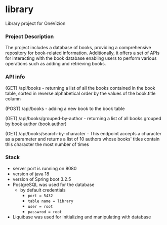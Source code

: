 # library
Library project for OneVizion

<h3>Project Description</h3>
  The project includes a database of books, providing a comprehensive repository for book-related information. Additionally, it offers a set of APIs for interacting with the book database enabling users to perform various operations such as adding and retrieving books.

<h3>API info</h3>
  <p>(GET) /api/books - returning a list of all the books contained in the book table, sorted in reverse alphabetical order by the values of the book.title column</p> 
  <p>(POST) /api/books - adding a new book to the book table</p> 
  <p>(GET) /api/books/grouped-by-author - returning a list of all books grouped by book author (book.author)</p> 
  <p>(GET) /api/books/search-by-character - This endpoint accepts a character as a parameter and returns a list of 10 authors whose books' titles contain this character the most number of times</p>

<h3>Stack</h3>

- server port is running on 8080
- version of java 18
- version of Spring boot 3.2.5
- PostgreSQL was used for the database
  - by default credentials
    - `port = 5432`
    - `table name = library`
    - `user = root`
    - `passwrod = root`
- Liquibase was used for initializing and manipulating with database